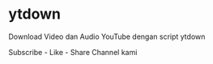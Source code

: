 # ytdown
Download Video dan Audio YouTube dengan script ytdown

Subscribe - Like - Share Channel kami
